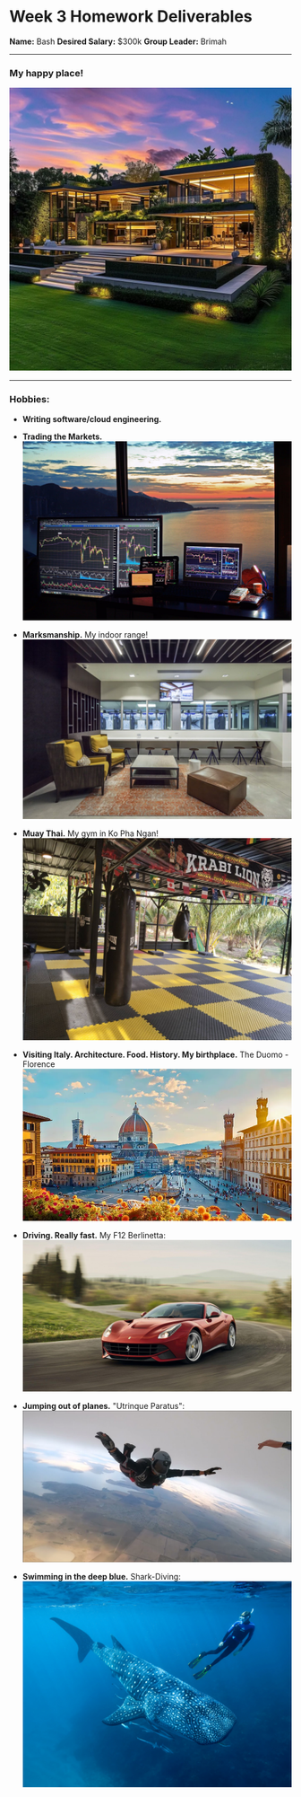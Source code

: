 # Week 3 Homework Deliverables

**Name:** Bash
**Desired Salary:** $300k
**Group Leader:** Brimah

---

### My happy place!
[<img src="./images/fortress_of_solitude_1.webp" alt="My Fortress of Solitude" width=""/>](./images/fortress_of_solitude_1.webp)

---

### Hobbies:

- **Writing software/cloud engineering.**

- **Trading the Markets.**
[<img src="./images/trading_setup.jpeg" alt="My trading setup" width=""/>](./images/trading_setup.jpeg)

- **Marksmanship.**
My indoor range!
[<img src="./images/indoor_range.jpg" alt="My indoor range at home" width=""/>](./images/indoor_range.jpg)

- **Muay Thai.**
My gym in Ko Pha Ngan!
[<img src="./images/muay_thai_gym.jpg" alt="My muay thai gym in Koh Pha Ngan" width=""/>](./images/muay_thai_gym.jpg)

- **Visiting Italy. Architecture. Food. History. My birthplace.**
The Duomo - Florence
[<img src="./images/florence-pictures-italy.webp" alt="Italian architecture" width=""/>](./images/florence-pictures-italy.webp)

- **Driving. Really fast.**
My F12 Berlinetta:
[<img src="./images/berlinetta_f12.jpg" alt="My f12 berlinetta" width=""/>](./images/berlinetta_f12.jpg)

- **Jumping out of planes.**
"Utrinque Paratus":
[<img src="./images/diving.jpg" alt="Sky-diving" width=""/>](./images/diving.jpg)

- **Swimming in the deep blue.**
Shark-Diving:
[<img src="./images/shark_diving.jpg" alt="Diving with sharks" width=""/>](./images/shark_diving.jpg)